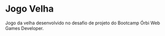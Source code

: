 # Jogo Velha

Jogo da velha desenvolvido no desafio de projeto do Bootcamp Órbi Web Games Developer.
